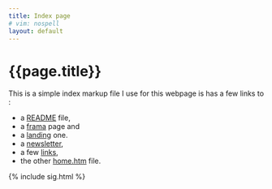 ```yaml
---
title: Index page
# vim: nospell
layout: default
---
```


<meta http-equiv="refresh" content="5,URL={{site.baseurl}}/home.htm"/>

# {{page.title}} 

This is a simple index markup file I use for this webpage
is has a few links to :

-  a [README](README.html) file,
-  a [frama](frama.htm) page and
-  a [landing](landing.htm) one.
-  a [newsletter](newsletter.htm),
-  a few [links](links.html),
-  the other [home.htm]({{site.baseurl}}/home.htm) file.

{% include sig.html %}

